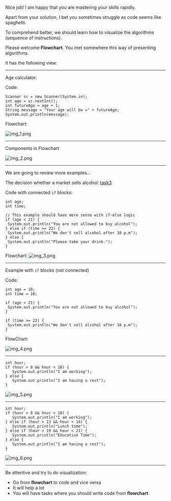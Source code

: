 Nice job! I am happy that you are mastering your skills rapidly.

Apart from your solution, I bet you sometimes struggle as code seems like spaghetti.

To comprehend better, we should learn how to visualize the algorithms (sequence of instructions).

Please welcome **Flowchart**. You met somewhere this way of presenting algorithms.

It has the following view:
*** 
Age calculator:

Code:

```
Scanner sc = new Scanner(System.in);
int age = sc.nextInt();
int futureAge = age + 1;
String message = "Your age will be =" + futureAge;
System.out.println(message);
```

Flowchart:

![img_1.png](img_1.png)
***

Components in Flowchart

![img_2.png](img_2.png)

*** 

We are going to review more examples...

The decision whether a market sells alcohol: [task3](course://week2_conditional_flows/lesson1_flow_control_if_block_simple/task3/src/Main.java)


Code with connected `if` blocks:

```
int age;
int time;

// This example should have more sense with if-else logic
if (age < 21) {
 System.out.println("You are not allowed to buy alcohol");
} else if (time >= 22) {
 System.out.println("We don't sell alcohol after 10 p.m");
} else {
 System.out.println("Please take your drink.");
}
```

Flowchart:
![img_3.png](img_3.png)
***

Example with `if` blocks (not connected)

Code:

```
int age = 18;
int time = 10;

if (age < 21) {
 System.out.println("You are not allowed to buy alcohol");
}

if (time >= 22) {
 System.out.println("We don't sell alcohol after 10 p.m");
}
```

FlowChart:

![img_4.png](img_4.png)
***

```
int hour;
if (hour > 8 && hour < 18) {
   System.out.println("I am working");
} else { 
   System.out.println("I am having a rest");
}
```

![img_5.png](img_5.png)

*** 

```
int hour;
if (hour > 8 && hour < 18) {
   System.out.println("I am working");
} else if (hour > 13 && hour < 14) { 
   System.out.println("Lunch time");
} else if (hour > 19 && hour < 21) {
   System.out.println("Education Time");
} else { 
   System.out.println("I am having a rest");
}
```

![img_6.png](img_6.png)

*** 

Be attentive and try to do visualization:
* Go from **flowchart** to code and vice versa
* It will help a lot
* You will have tasks where you should write code from **flowchart**
